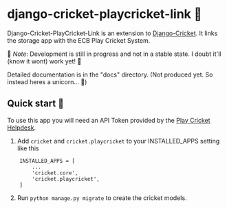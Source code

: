 
django-cricket-playcricket-link 🏏
==================================

Django-Cricket-PlayCricket-Link is an extension to [Django-Cricket](https://github.com/RileyEv/django-cricket/). It links the storage app with the ECB Play Cricket System.

📝 _Note_: Development is still in progress and not in a stable state. I doubt it'll (know it wont) work yet! 🤪

Detailed documentation is in the "docs" directory. (Not produced yet. So instead heres a unicorn... 🦄)


Quick start 🛫
-------------
To use this app you will need an API Token provided by the [Play Cricket Helpdesk](https://play-cricket.ecb.co.uk/hc/en-us/requests/new?ticket_form_id=217809).


1. Add `cricket` and `cricket.playcricket` to your INSTALLED_APPS setting like this

```
    INSTALLED_APPS = [
        ...
        'cricket.core',
        'cricket.playcricket',
    ]
```

2. Run `python manage.py migrate` to create the cricket models.
